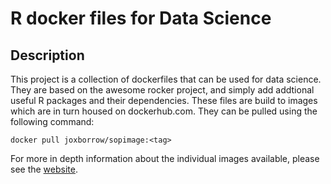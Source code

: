 R docker files for Data Science
================

## Description

This project is a collection of dockerfiles that can be used for data
science. They are based on the awesome rocker project, and simply add
addtional useful R packages and their dependencies. These files are
build to images which are in turn housed on dockerhub.com. They can be
pulled using the following command:

`docker pull joxborrow/sopimage:<tag>`

For more in depth information about the individual images available, please
see the [website](http://joxborrow.github.io/sopimage).
